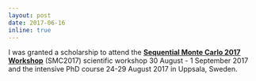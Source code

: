 ```yaml
---
layout: post
date: 2017-06-16
inline: true
---
```


I was granted a scholarship to attend the [__Sequential Monte Carlo 2017 Workshop__](http://www.it.uu.se/conferences/smc2017/) (SMC2017) scientific workshop 30 August - 1 September 2017 and the intensive PhD course 24-29 August 2017 in Uppsala, Sweden. 
